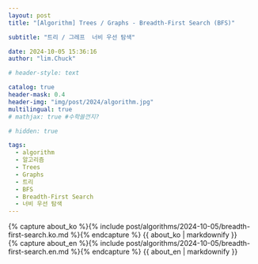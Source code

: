 ```yaml
---
layout: post
title: "[Algorithm] Trees / Graphs - Breadth-First Search (BFS)"

subtitle: "트리 / 그레프  너비 우선 탐색"

date: 2024-10-05 15:36:16
author: "lim.Chuck"

# header-style: text

catalog: true
header-mask: 0.4
header-img: "img/post/2024/algorithm.jpg"
multilingual: true
# mathjax: true #수학쓸껀지?

# hidden: true

tags:
  - algorithm
  - 알고리즘
  - Trees
  - Graphs
  - 트리
  - BFS
  - Breadth-First Search
  - 너비 우선 탐색
---
```


<div class="ko post-container">
    {% capture about_ko %}{% include post/algorithms/2024-10-05/breadth-first-search.ko.md %}{% endcapture %}
    {{ about_ko | markdownify }}
</div>
<div class="en post-container">
    {% capture about_en %}{% include post/algorithms/2024-10-05/breadth-first-search.en.md %}{% endcapture %}
    {{ about_en | markdownify }}
</div>
